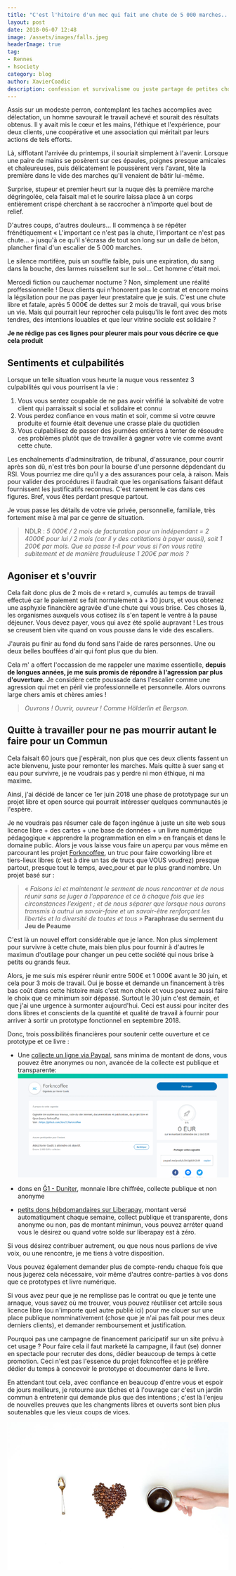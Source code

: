 ```yaml
---
title: "C'est l'hitoire d'un mec qui fait une chute de 5 000 marches..."
layout: post
date: 2018-06-07 12:48
image: /assets/images/falls.jpeg
headerImage: true
tag:
- Rennes
- hsociety
category: blog
author: XavierCoadic
description: confession et survivalisme ou juste partage de petites choses ?
---
```

Assis sur un modeste perron, contemplant les taches accomplies avec délectation, un homme savourait le travail achevé et sourait des résultats obtenus. Il y avait mis le cœur et les mains, l'éthique et l'expérience, pour deux clients, une coopérative et une association qui méritait par leurs actions de tels efforts. 

Là, sifflotant l'arrivée du printemps, il souriait simplement à l'avenir. Lorsque une paire de mains se posèrent sur ces épaules, poignes presque amicales et chaleureuses, puis délicatement le poussèrent vers l'avant, tête la première dans le vide des marches qu'il venaient de bâtir lui-même.

Surprise, stupeur et premier heurt sur la nuque dès la première marche dégringolée, cela faisait mal et le sourire laissa place à un corps entièrement crispé cherchant à se raccrocher à n'importe quel bout de relief. 

D'autres coups, d'autres douleurs... Il commença à se répéter frénétiquement « L'important ce n'est pas la chute, l'important ce n'est pas chute... » jusqu'à ce qu'il s'écrasa de tout son long sur un dalle de béton, plancher final d'un escalier de 5 000 marches.

Le silence mortifère, puis un souffle faible, puis une expiration, du sang dans la bouche, des larmes ruissellent sur le sol... Cet homme c'était moi.

Mercedi fiction ou cauchemar nocturne ? Non, simplement une réalité proffessionnelle ! Deux clients qui n'honorent pas le contrat et encore moins la légsilation pour ne pas payer leur prestataire que je suis. C'est une chute libre et fatale, après 5 000€ de dettes sur 2 mois de travail, qui vous brise un vie. Mais qui pourrait leur reprocher cela puisqu'ils le font avec des mots tendres, des intentions louables et que leur vitrine sociale est solidaire ? 

**Je ne rédige pas ces lignes pour pleurer mais pour vous décrire ce que cela produit**

## Sentiments et culpabilités

Lorsque un telle situation vous heurte la nuque vous ressentez 3 culpabilités qui vous pourrisent la vie :

1. Vous vous sentez coupable de ne pas avoir vérifié la solvabité de votre client qui parraissait si social et solidaire et connu
2. Vous perdez confiance en vous matin et soir, comme si votre œuvre produite et fournie était devenue une crasse plaie du quotidien
3. Vous culpabilisez de passer des journées entières à tenter de résoudre ces problèmes plutôt que de travailler à gagner votre vie comme avant cette chute. 

Les enchaînements d'adminsitration, de tribunal, d'assurance, pour courrir après son dû, n'est très bon pour la bourse d'une personne dépdendant du RSI. Vous pourriez me dire qu'il y a des assurances pour cela, à raison. Mais pour valider des procédures il faudrait que les organisations faisant défaut fournissent les justificatifs reconnus. C'est rarement le cas dans ces figures. Bref, vous êtes perdant presque partout. 

Je vous passe les détails de votre vie privée, personnelle, familiale, très fortement mise à mal par ce genre de situation.

> NDLR : _5 000€ / 2 mois de facturation pour un indépendant = 2 4000€ pour lui / 2 mois (car il y des cotitations à payer aussi), soit 1 200€ par mois. Que se passe t-il pour vous si l'on vous retire subitement et de manière frauduleuse 1 200€ par mois ?_

## Agoniser et s'ouvrir

Cela fait donc plus de 2 mois de « retard », cumulés au temps de travail effectué car le paiement se fait normalement à + 30 jours, et vous obtenez une asphyxie financière agravée d'une chute qui vous brise. Ces choses là, les organismes auxquels vous cotisez ils s'en tapent le ventre à la pause déjeuner. Vous devez payer, vous qui avez été spolié aupravant ! Les trous se creusent bien vite quand on vous pousse dans le vide des escaliers. 

J'aurais pu finir au fond du fond sans l'aide de rares personnes. Une ou deux belles bouffées d'air qui font plus que du bien. 

Cela m' a offert l'occassion de me rappeler une maxime essentielle, **depuis de longues années, je me suis promis de répondre à l'agression par plus d'ouverture.** Je considère cette poussade dans l'escalier comme une agression qui met en péril vie professionnelle et personnelle. Alors ouvrons large chers amis et chères amies !

> _Ouvrons ! Ouvrir, ouvreur ! Comme Hölderlin et Bergson._ 

## Quitte à travailler pour ne pas mourrir autant le faire pour un Commun

Cela faisait 60 jours que j'espèrait, non plus que ces deux clients fassent un acte bienvenu, juste pour remonter les marches. Mais quitte à suer sang et eau pour survivre, je ne voudrais pas y perdre ni mon éthique, ni ma maxime.

Ainsi, j'ai décidé de lancer ce 1er juin 2018 une phase de prototypage sur un projet libre et open source qui pourrait intéresser quelques communautés je l'espère.

Je ne voudrais pas résumer cale de façon ingénue à juste un site web sous licence libre + des cartes + une base de données + un livre numérique pédagogique « apprendre la programmation en elm » en français et dans le domaine public. Alors je vous laisse vous faire un aperçu par vous même en parcourant les projet [Forkncoffee](https://github.com/XavCC/forkncoffee), un truc pour faire coworking libre et tiers-lieux libres (c'est à dire un tas de trucs que VOUS voudrez) presque partout, presque tout le temps, avec,pour et par le plus grand nombre. Un projet basé sur :

> « _Faisons ici et maintenant le serment de nous rencontrer et de nous réunir sans se juger à l’apparence et ce à chaque fois que les circonstances l’exigent ; et de nous séparer que lorsque nous aurons transmis à autrui un savoir-faire et un savoir-être renforçant les libertés et la diversité de toutes et tous »_ **Paraphrase du serment du Jeu de Peaume**

C'est là un nouvel effort considérable que je lance. Non plus simplement pour survivre à cette chute, mais bien plus pour fournir à d'autres le maximun d'outilage pour changer un peu cette société qui nous brise à petits ou grands feux. 

Alors, je me suis mis espérer réunir entre 500€ et 1 000€ avant le 30 juin, et cela pour 3 mois de travail. Oui je bosse et demande un financement à très bas coût dans cette histoire mais c'est mon choix et vous pouvez aussi faire le choix que ce minimum soir dépassé. Surtout le 30 juin c'est demain, et que j'ai une urgence à surmonter aujourd'hui. Ceci est aussi pour inciter des dons libres et conscients de la quantité et qualité de travail à fournir pour arriver à sortir un prototype fonctionnel en septembre 2018.

Donc, trois possibilités financières pour soutenir cette ouverture et ce prototype et ce livre :

+ Une [collecte un ligne via Paypal](https://www.paypal.com/pools/c/84Ug9UH2cW), sans minima de montant de dons, vous pouvez être anonymes ou non, avancée de la collecte est publique et transparente:
![](/assets/images/collecte-fnc.png)

+ dons en [Ğ1 - Duniter](https://g1.duniter.fr/#/app/wot/92UU85KeAXuVjvnfyXWxPkcTSeE68Ftt4D53tJVVNrgN/Xavier%20Coadic), monnaie libre chiffrée, collecte publique et non anonyme

+ [petits dons hébdomandaires sur Liberapay](https://liberapay.com/Xav.CC), montant versé automatiqument chaque semaine, collect publique et transparente, dons anonyme ou non, pas de montant minimun, vous pouvez arréter quand vous le désirez ou quand votre solde sur liberapay est à zéro. 

Si vous désirez contribuer autrement, ou que nous nous parlions de vive voix, ou une rencontre, je me tiens à votre disposition.

Vous pouvez également demander plus de compte-rendu chaque fois que nous jugerez cela nécessaire, voir même d'autres contre-parties à vos dons que ce prototypes et livre numérique.

Si vous avez peur que je ne remplisse pas le contrat ou que je tente une arnaque, vous savez où me trouver, vous pouvez réutiliser cet artcile sous licence libre (ou n'importe quel autre publié ici) pour me clouer sur une place publique nomminativement (chose que je n'ai pas fait pour mes deux derniers clients), et demander remboursement et justification.

Pourquoi pas une campagne de financement paricipatif sur un site prévu à cet usage ? Pour faire cela il faut marketé la campagne, il faut (se) donner en spectacle pour recruter des dons, dédier beaucoup de temps à cette promotion. Ceci n'est pas l'essence du projet fokncoffee et je préfère dédier du temps à concevoir le prototype et documenter dans le livre.

En attendant tout cela, avec confiance en beaucoup d'entre vous et espoir de jours meilleurs, je retourne aux tâches et à l'ouvrage car c'est un jardin commun à entretenir qui demande plus que des intentions ; c'est là l'enjeu de nouvelles preuves que les changments libres et ouverts sont bien plus soutenables que les vieux coups de vices. 

![](/assets/images/free_coffee.jpg)
